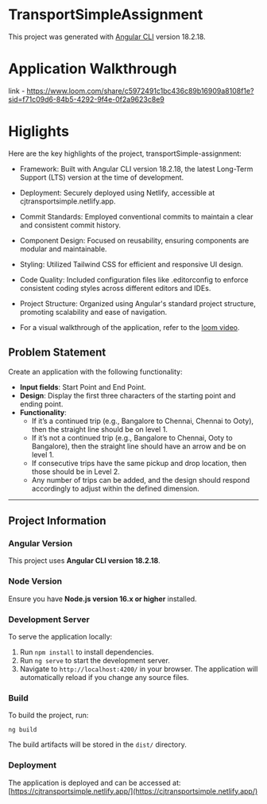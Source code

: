 # TransportSimpleAssignment

This project was generated with [Angular CLI](https://github.com/angular/angular-cli) version 18.2.18.

# Application Walkthrough

link -   https://www.loom.com/share/c5972491c1bc436c89b16909a8108f1e?sid=f71c09d6-84b5-4292-9f4e-0f2a9623c8e9

# Higlights

Here are the key highlights of the project, transportSimple-assignment:​

- Framework: Built with Angular CLI version 18.2.18, the latest Long-Term Support (LTS) version at the time of development.​

- Deployment: Securely deployed using Netlify, accessible at cjtransportsimple.netlify.app.​

- Commit Standards: Employed conventional commits to maintain a clear and consistent commit history.​

- Component Design: Focused on reusability, ensuring components are modular and maintainable.​

- Styling: Utilized Tailwind CSS for efficient and responsive UI design.​

- Code Quality: Included configuration files like .editorconfig to enforce consistent coding styles across different editors and IDEs.​

- Project Structure: Organized using Angular's standard project structure, promoting scalability and ease of navigation.​

- For a visual walkthrough of the application, refer to the [loom video](https://www.loom.com/share/c5972491c1bc436c89b16909a8108f1e?sid=f71c09d6-84b5-4292-9f4e-0f2a9623c8e9).

## Problem Statement

Create an application with the following functionality:

- **Input fields**: Start Point and End Point.
- **Design**: Display the first three characters of the starting point and ending point.
- **Functionality**:
  - If it’s a continued trip (e.g., Bangalore to Chennai, Chennai to Ooty), then the straight line should be on level 1.
  - If it’s not a continued trip (e.g., Bangalore to Chennai, Ooty to Bangalore), then the straight line should have an arrow and be on level 1.
  - If consecutive trips have the same pickup and drop location, then those should be in Level 2.
  - Any number of trips can be added, and the design should respond accordingly to adjust within the defined dimension.

---

## Project Information

### Angular Version
This project uses **Angular CLI version 18.2.18**.

### Node Version
Ensure you have **Node.js version 16.x or higher** installed.

### Development Server
To serve the application locally:
1. Run `npm install` to install dependencies.
2. Run `ng serve` to start the development server.
3. Navigate to `http://localhost:4200/` in your browser. The application will automatically reload if you change any source files.

### Build
To build the project, run:
```
ng build
```
The build artifacts will be stored in the `dist/` directory.

### Deployment
The application is deployed and can be accessed at:
[https://cjtransportsimple.netlify.app/](https://cjtransportsimple.netlify.app/)

